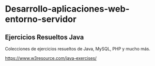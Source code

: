 # Desarrollo-aplicaciones-web-entorno-servidor


## Ejercicios Resueltos Java
Colecciones de ejercicios resueltos de Java, MySQL, PHP y mucho más.

https://www.w3resource.com/java-exercises/
